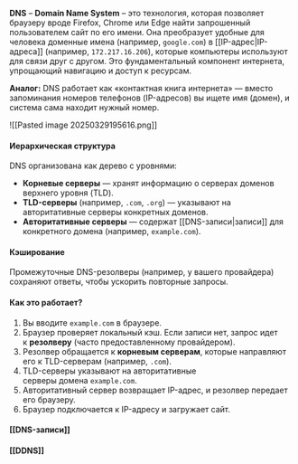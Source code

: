 **DNS** – **Domain Name System** – это технология, которая позволяет браузеру вроде Firefox, Chrome или Edge найти запрошенный пользователем сайт по его имени. Она преобразует удобные для человека доменные имена (например, `google.com`) в [[IP-адрес|IP-адреса]] (например, `172.217.16.206`), которые компьютеры используют для связи друг с другом. Это фундаментальный компонент интернета, упрощающий навигацию и доступ к ресурсам.

**Аналог:** DNS работает как «контактная книга интернета» — вместо запоминания номеров телефонов (IP-адресов) вы ищете имя (домен), и система сама находит нужный номер.

![[Pasted image 20250329195616.png]]
#### Иерархическая структура  

DNS организована как дерево с уровнями:
- **Корневые серверы** — хранят информацию о серверах доменов верхнего уровня (TLD).   
- **TLD-серверы** (например, `.com`, `.org`) — указывают на авторитативные серверы конкретных доменов.    
- **Авторитативные серверы** — содержат [[DNS-записи|записи]] для конкретного домена (например, `example.com`).

#### Кэширование  

Промежуточные DNS-резолверы (например, у вашего провайдера) сохраняют ответы, чтобы ускорить повторные запросы.

#### Как это работает?

1. Вы вводите `example.com` в браузере.
2. Браузер проверяет локальный кэш. Если записи нет, запрос идет к **резолверу** (часто предоставленному провайдером).
3. Резолвер обращается к **корневым серверам**, которые направляют его к TLD-серверам (например, `.com`).
4. TLD-серверы указывают на авторитативные серверы домена `example.com`.
5. Авторитативный сервер возвращает IP-адрес, и резолвер передает его браузеру.
6. Браузер подключается к IP-адресу и загружает сайт.

#### [[DNS-записи]]
#### [[DDNS]]